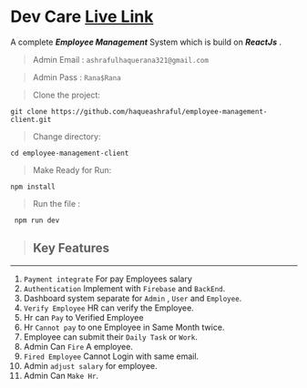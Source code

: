 # Dev Care [Live Link](https://employeecare-ha.netlify.app)

A complete _**Employee Management**_ System which is build on _**ReactJs**_ .

> Admin Email : ```ashrafulhaquerana321@gmail.com```

> Admin Pass : ```Rana$Rana```

> Clone the project: 
``` clone full 
git clone https://github.com/haqueashraful/employee-management-client.git
```

> Change directory: 
``` change directory
cd employee-management-client
```

> Make Ready for Run: 
``` Install dependencies
npm install
```

> Run the file :
```Run the file
 npm run dev 
```

> ## Key Features
 --------------------
1. `Payment integrate` For pay Employees salary 
2. `Authentication` Implement with `Firebase` and `BackEnd`.  
3.  Dashboard system separate for `Admin` , `User` and `Employee`.
4. `Verify Employee` HR can verify the Employee.
5. Hr can `Pay` to Verified Employee
6. Hr `Cannot pay` to one Employee in Same Month twice.
7. Employee can submit their `Daily Task` or `Work`.
8. Admin Can `Fire` A employee.
9. `Fired Employee` Cannot Login with same email.
10. Admin `adjust salary` for employee.
11. Admin Can `Make Hr`.



